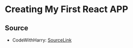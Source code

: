 # Creating My First React APP

## Source
- CodeWithHarry: [SourceLink](https://youtu.be/RGKi6LSPDLU?si=KJ9IR5CUCZQfwqkq)
